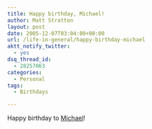 ```yaml
---
title: Happy birthday, Michael!
author: Matt Stratton
layout: post
date: 2005-12-07T03:04:00+00:00
url: /life-in-general/happy-birthday-michael
aktt_notify_twitter:
  - yes
dsq_thread_id:
  - 28257063
categories:
  - Personal
tags:
  - Birthdays

---
```

Happy birthday to [Michael][1]!

 [1]: http://michael_j_lucid.livejournal.com